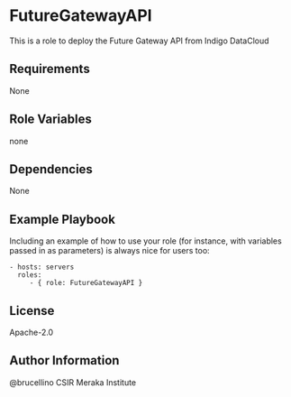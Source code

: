 FutureGatewayAPI
=========

This is a role to deploy the Future Gateway API from Indigo DataCloud

Requirements
------------

None

Role Variables
--------------

none


Dependencies
------------

None

Example Playbook
----------------

Including an example of how to use your role (for instance, with variables passed in as parameters) is always nice for users too:

    - hosts: servers
      roles:
         - { role: FutureGatewayAPI }

License
-------

Apache-2.0

Author Information
------------------

@brucellino
CSIR Meraka Institute
